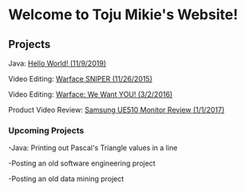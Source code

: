 # Welcome to Toju Mikie's Website!
## Projects
Java: [Hello World! (11/9/2019)](https://github.com/tojumikie/website/blob/master/HelloWorld.java)

Video Editing: [Warface SNIPER (11/26/2015)](https://www.youtube.com/watch?v=mRKzsD57yos)

Video Editing: [Warface: We Want YOU! (3/2/2016)](https://www.youtube.com/watch?v=taqZWEp3K6E)

Product Video Review: [Samsung UE510 Monitor Review (1/1/2017)](https://www.youtube.com/watch?v=Psw4nXWnmWQ) 

### Upcoming Projects
-Java: Printing out Pascal's Triangle values in a line

-Posting an old software engineering project

-Posting an old data mining project
